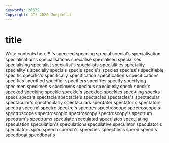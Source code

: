 ```yaml
---
Keywords: 26679
Copyright: (C) 2020 Junjie Li
---
```


# title

Write contents here!!!
's 
specced 
speccing 
special 
special's 
specialisation 
specialisation's 
specialisations
specialise 
specialised 
specialises 
specialising 
specialist 
specialist's 
specialists 
specialities 
speciality 
speciality's
specially 
specials 
specie 
specie's 
species 
species's 
specifiable 
specific 
specific's 
specifically
specification 
specification's 
specifications 
specifics 
specified 
specifier 
specifiers 
specifies 
specify 
specifying
specimen 
specimen's 
specimens 
specious 
speciously 
speck 
speck's 
specked 
specking 
speckle
speckle's 
speckled 
speckles 
speckling 
specks 
specs 
specs's 
spectacle 
spectacle's 
spectacles
spectacles's 
spectacular 
spectacular's 
spectacularly 
spectaculars 
spectator 
spectator's 
spectators 
spectra 
spectral
spectre 
spectre's 
spectres 
spectroscope 
spectroscope's 
spectroscopes 
spectroscopic 
spectroscopy 
spectroscopy's 
spectrum
spectrum's 
spectrums 
speculate 
speculated 
speculates 
speculating 
speculation 
speculation's 
speculations 
speculative
speculator 
speculator's 
speculators 
sped 
speech 
speech's 
speeches 
speechless 
speed 
speed's
speedboat 
speedboat's 
